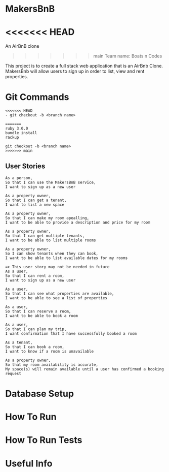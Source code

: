 # MakersBnB

<<<<<<< HEAD
=======
An AirBnB clone

>>>>>>> main
Team name: Boats n Codes 

This project is to create a full stack web application that is an AirBnb Clone. MakersBnb will allow users to sign up in order to list, view and rent properties. 


# Git Commands 
```
<<<<<<< HEAD
- git checkout -b <branch name>

=======
ruby 3.0.0
bundle install
rackup
```

```
git checkout -b <branch name>
>>>>>>> main
```

## User Stories

```
As a person,
So that I can use the MakersBnB service,
I want to sign up as a new user
```
```
As a property owner, 
So that I can get a tenant,
I want to list a new space
```
```
As a property owner,
So that I can make my room apealling,
I want to be able to provide a description and price for my room
```
```
As a property owner,
So that I can get multiple tenants, 
I want to be able to list multiple rooms
```
```
As a property owner,
So I can show tenants when they can book,
I want to be able to list available dates for my rooms
```
```
=> This user story may not be needed in future
As a user,
So that I can rent a room,
I want to sign up as a new user
```
```
As a user,
So that I can see what properties are available,
I want to be able to see a list of properties
```
```
As a user,
So that I can reserve a room,
I want to be able to book a room
```
```
As a user,
So that I can plan my trip,
I want confirmation that I have successfully booked a room
```
```
As a tenant,
So that I can book a room,
I want to know if a room is unavailable
```
```
As a property owner,
So that my room availability is accurate,
My space(s) will remain available until a user has confirmed a booking request
```

# Database Setup

# How To Run 

# How To Run Tests

# Useful Info